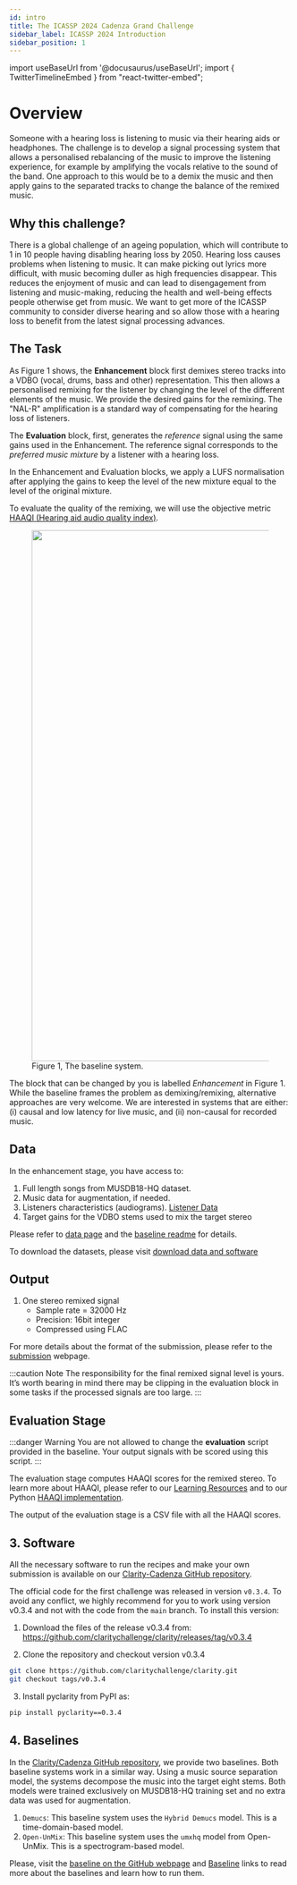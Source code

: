 ```yaml
---
id: intro
title: The ICASSP 2024 Cadenza Grand Challenge
sidebar_label: ICASSP 2024 Introduction
sidebar_position: 1
---
```

import useBaseUrl from '@docusaurus/useBaseUrl';
import { TwitterTimelineEmbed } from "react-twitter-embed";

# Overview
Someone with a hearing loss is listening to music via their hearing aids or headphones. 
The challenge is to develop a signal processing system that allows a personalised rebalancing of the music to 
improve the listening experience, for example by amplifying the vocals relative to the sound of the band.
One approach to this would be to a demix the music and then apply gains to the separated tracks to change the balance of the remixed music.

## Why this challenge?
There is a global challenge of an ageing population, which will contribute to 1 in 10 people having disabling hearing loss by 2050. Hearing loss causes problems when listening to music. It can make picking out lyrics more difficult, with music becoming duller as high frequencies disappear. This reduces the enjoyment of music and can lead to disengagement from listening and music-making, reducing the health and well-being effects people otherwise get from music. We want to get more of the ICASSP community to consider diverse hearing and so allow those with a hearing loss to benefit from the latest signal processing advances.

## The Task 

As Figure 1 shows, the **Enhancement** block first demixes stereo tracks into a VDBO (vocal, drums, bass and other) representation. 
This then allows a personalised remixing for the listener by changing the level of the different elements of the music. 
We provide the desired gains for the remixing. 
The "NAL-R" amplification is a standard way of compensating for the hearing loss of listeners. 

The **Evaluation** block, first, generates the _reference_ signal using the same gains used in the Enhancement.
The reference signal corresponds to the _preferred music mixture_ by a listener with a hearing loss.

In the Enhancement and Evaluation blocks, we apply a LUFS normalisation after applying the gains to keep the level of the new mixture
equal to the level of the original mixture.

To evaluate the quality of the remixing, we will use the objective metric
[HAAQI (Hearing aid audio quality index)](../learning_resources/Hearing_aid_processing/edu_HAP_HA_processed_speech#haaqi-hearing-aid-audio-quality-index).

<figure id="fig1">
<img width="950" src={useBaseUrl('/img/icassp_2024/task_diagram.png')} />
<figcaption>Figure 1, The baseline system.</figcaption>
</figure>

The block that can be changed by you is labelled *Enhancement* in Figure 1. 
While the baseline frames the problem as demixing/remixing, alternative approaches are very welcome. 
We are interested in systems that are either: (i) causal and low latency for live music, and (ii) non-causal for recorded music.

## Data

In the enhancement stage, you have access to:

1. Full length songs from MUSDB18-HQ dataset.
2. Music data for augmentation, if needed. 
3. Listeners characteristics (audiograms). [Listener Data](data/data_listener)
4. Target gains for the VDBO stems used to mix the target stereo

Please refer to [data page](data/data_overview) and the [baseline readme](intro#data) for details.

To download the datasets, please visit [download data and software](comming_soon) 

[//]: # (&#40;take_part/download&#41;.)

## Output

1. One stereo remixed signal
    - Sample rate = 32000 Hz
    - Precision: 16bit integer
    - Compressed using FLAC

For more details about the format of the submission, please refer to the [submission](take_part/ICASSP2024_submission) webpage.

:::caution Note
The responsibility for the final remixed signal level is yours. 
It’s worth bearing in mind there may be clipping in the evaluation block in some tasks
if the processed signals are too large.
:::

## Evaluation Stage

:::danger Warning
You are not allowed to change the **evaluation** script provided in the baseline.
Your output signals with be scored using this script.
:::

The evaluation stage computes HAAQI scores for the remixed stereo. To learn more about HAAQI, please refer to our [Learning Resources](../learning_resources/Hearing_aid_processing/edu_HAP_HA_processed_speech)
and to our Python [HAAQI implementation](https://github.com/claritychallenge/clarity/blob/cad1task1-baseline2/clarity/evaluator/haaqi/haaqi.py). 

The output of the evaluation stage is a CSV file with all the HAAQI scores. 

## 3. Software

All the necessary software to run the recipes and make your own submission is available on our [Clarity-Cadenza 
GitHub repository](https://github.com/claritychallenge/clarity).

The official code for the first challenge was released in version `v0.3.4`. 
To avoid any conflict, we highly recommend for you to work using version v0.3.4 and 
not with the code from the `main` branch. To install this version:

1. Download the files of the release v0.3.4 from:
https://github.com/claritychallenge/clarity/releases/tag/v0.3.4

2. Clone the repository and checkout version v0.3.4

```bash
git clone https://github.com/claritychallenge/clarity.git
git checkout tags/v0.3.4
```

3. Install pyclarity from PyPI as:

```bash
pip install pyclarity==0.3.4
```

## 4. Baselines

In the [Clarity/Cadenza GitHub repository](https://github.com/claritychallenge/clarity), we provide two baselines.
Both baseline systems work in a similar way. Using a music source separation model, the systems
decompose the music into the target eight stems. Both models were trained exclusively on MUSDB18-HQ training set and no
extra data was used for augmentation.

1. `Demucs`: This baseline system uses the `Hybrid Demucs` model. This is a time-domain-based model.
2. `Open-UnMix`: This baseline system uses the `umxhq` model from Open-UnMix. This is a spectrogram-based model.

Please, visit the [baseline on the GitHub webpage](https://github.com/claritychallenge/clarity/tree/cad1task1-baseline2/recipes/cad1/task1/baseline)
and [Baseline](Software/cc1_baseline#1-task-1-headphones) links to read more about the baselines and learn how to run them.

